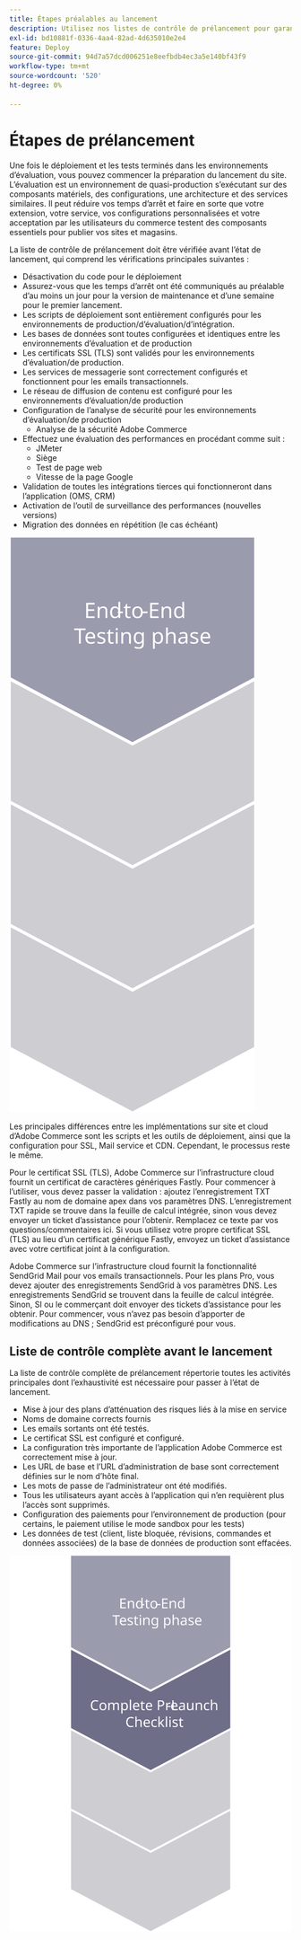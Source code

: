 ```yaml
---
title: Étapes préalables au lancement
description: Utilisez nos listes de contrôle de prélancement pour garantir une mise en oeuvre fluide du site Adobe Commerce.
exl-id: bd10881f-0336-4aa4-82ad-4d635010e2e4
feature: Deploy
source-git-commit: 94d7a57dcd006251e8eefbdb4ec3a5e140bf43f9
workflow-type: tm+mt
source-wordcount: '520'
ht-degree: 0%

---
```


# Étapes de prélancement

Une fois le déploiement et les tests terminés dans les environnements d’évaluation, vous pouvez commencer la préparation du lancement du site. L’évaluation est un environnement de quasi-production s’exécutant sur des composants matériels, des configurations, une architecture et des services similaires. Il peut réduire vos temps d’arrêt et faire en sorte que votre extension, votre service, vos configurations personnalisées et votre acceptation par les utilisateurs du commerce testent des composants essentiels pour publier vos sites et magasins.

La liste de contrôle de prélancement doit être vérifiée avant l’état de lancement, qui comprend les vérifications principales suivantes :

- Désactivation du code pour le déploiement
- Assurez-vous que les temps d’arrêt ont été communiqués au préalable d’au moins un jour pour la version de maintenance et d’une semaine pour le premier lancement.
- Les scripts de déploiement sont entièrement configurés pour les environnements de production/d’évaluation/d’intégration.
- Les bases de données sont toutes configurées et identiques entre les environnements d’évaluation et de production
- Les certificats SSL (TLS) sont validés pour les environnements d’évaluation/de production.
- Les services de messagerie sont correctement configurés et fonctionnent pour les emails transactionnels.
- Le réseau de diffusion de contenu est configuré pour les environnements d’évaluation/de production
- Configuration de l’analyse de sécurité pour les environnements d’évaluation/de production
   - Analyse de la sécurité Adobe Commerce
- Effectuez une évaluation des performances en procédant comme suit :
   - JMeter
   - Siège
   - Test de page web
   - Vitesse de la page Google
- Validation de toutes les intégrations tierces qui fonctionneront dans l’application (OMS, CRM)
- Activation de l’outil de surveillance des performances (nouvelles versions)
- Migration des données en répétition (le cas échéant)

![Diagramme présentant la phase 1 du processus de lancement](../../assets/playbooks/launch-steps-1.svg)

Les principales différences entre les implémentations sur site et cloud d’Adobe Commerce sont les scripts et les outils de déploiement, ainsi que la configuration pour SSL, Mail service et CDN. Cependant, le processus reste le même.

Pour le certificat SSL (TLS), Adobe Commerce sur l’infrastructure cloud fournit un certificat de caractères génériques Fastly. Pour commencer à l’utiliser, vous devez passer la validation : ajoutez l’enregistrement TXT Fastly au nom de domaine apex dans vos paramètres DNS. L’enregistrement TXT rapide se trouve dans la feuille de calcul intégrée, sinon vous devez envoyer un ticket d’assistance pour l’obtenir. Remplacez ce texte par vos questions/commentaires ici. Si vous utilisez votre propre certificat SSL (TLS) au lieu d’un certificat générique Fastly, envoyez un ticket d’assistance avec votre certificat joint à la configuration.

Adobe Commerce sur l’infrastructure cloud fournit la fonctionnalité SendGrid Mail pour vos emails transactionnels. Pour les plans Pro, vous devez ajouter des enregistrements SendGrid à vos paramètres DNS. Les enregistrements SendGrid se trouvent dans la feuille de calcul intégrée. Sinon, SI ou le commerçant doit envoyer des tickets d’assistance pour les obtenir. Pour commencer, vous n’avez pas besoin d’apporter de modifications au DNS ; SendGrid est préconfiguré pour vous.

## Liste de contrôle complète avant le lancement

La liste de contrôle complète de prélancement répertorie toutes les activités principales dont l’exhaustivité est nécessaire pour passer à l’état de lancement.

- Mise à jour des plans d’atténuation des risques liés à la mise en service
- Noms de domaine corrects fournis
- Les emails sortants ont été testés.
- Le certificat SSL est configuré et configuré.
- La configuration très importante de l’application Adobe Commerce est correctement mise à jour.
- Les URL de base et l’URL d’administration de base sont correctement définies sur le nom d’hôte final.
- Les mots de passe de l’administrateur ont été modifiés.
- Tous les utilisateurs ayant accès à l’application qui n’en requièrent plus l’accès sont supprimés.
- Configuration des paiements pour l’environnement de production (pour certains, le paiement utilise le mode sandbox pour les tests)
- Les données de test (client, liste bloquée, révisions, commandes et données associées) de la base de données de production sont effacées.

![Diagramme affichant la phase 2 du processus de lancement](../../assets/playbooks/launch-steps-2.svg)
